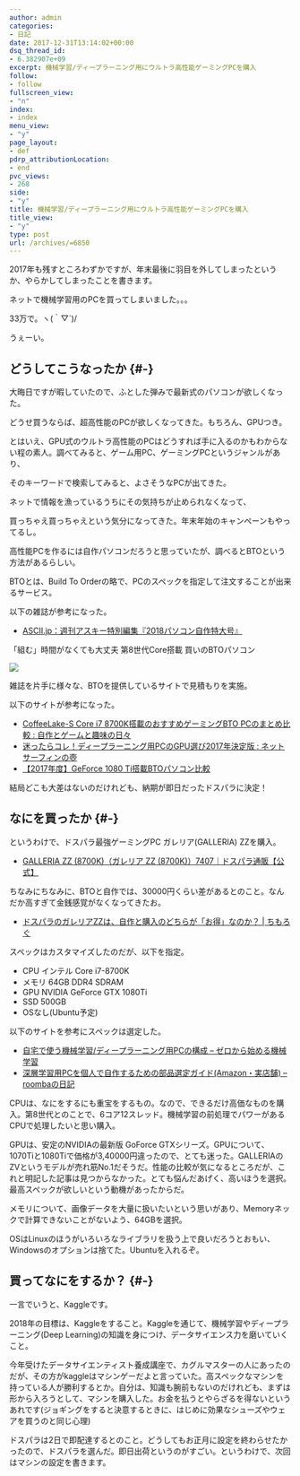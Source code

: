 ```yaml
---
author: admin
categories:
- 日記
date: 2017-12-31T13:14:02+00:00
dsq_thread_id:
- 6.382907e+09
excerpt: 機械学習/ディープラーニング用にウルトラ高性能ゲーミングPCを購入
follow:
- follow
fullscreen_view:
- "n"
index:
- index
menu_view:
- "y"
page_layout:
- def
pdrp_attributionLocation:
- end
pvc_views:
- 268
side:
- "y"
title: 機械学習/ディープラーニング用にウルトラ高性能ゲーミングPCを購入
title_view:
- "y"
type: post
url: /archives/=6850
---
```


2017年も残すところわずかですが、年末最後に羽目を外してしまったというか、やらかしてしまったことを書きます。

ネットで機械学習用のPCを買ってしまいました。。。

33万で。ヽ(｀▽´)/

うぇーい。

## どうしてこうなったか {#-}

大晦日ですが暇していたので、ふとした弾みで最新式のパソコンが欲しくなった。

どうせ買うならば、超高性能のPCが欲しくなってきた。もちろん、GPUつき。
  
とはいえ、GPU式のウルトラ高性能のPCはどうすれば手に入るのかもわからない程の素人。調べてみると、ゲーム用PC、ゲーミングPCというジャンルがあり、
  
そのキーワードで検索してみると、よさそうなPCが出てきた。

ネットで情報を漁っているうちにその気持ちが止められなくなって、
  
買っちゃえ買っちゃえという気分になってきた。年末年始のキャンペーンもやってるし。

高性能PCを作るには自作パソコンだろうと思っていたが、調べるとBTOという方法があるらしい。
  
BTOとは、Build To Orderの略で、PCのスペックを指定して注文することが出来るサービス。
  
以下の雑誌が参考になった。

  * [ASCII.jp：週刊アスキー特別編集『2018パソコン自作特大号』][1]

「組む」時間がなくても大丈夫 第8世代Core搭載 買いのBTOパソコン

![][2]

雑誌を片手に様々な、BTOを提供しているサイトで見積もりを実施。
  
以下のサイトが参考になった。

  * [CoffeeLake-S Core i7 8700K搭載のおすすめゲーミングBTO PCのまとめ比較 : 自作とゲームと趣味の日々][3]
  * [迷ったらコレ！ディープラーニング用PCのGPU選び2017年決定版 : ネットサーフィンの壺][4]
  * [【2017年度】GeForce 1080 Ti搭載BTOパソコン比較][5]

結局どこも大差はないのだけれども、納期が即日だったドスパラに決定！

## なにを買ったか {#-}

というわけで、ドスパラ最強ゲーミングPC ガレリア(GALLERIA) ZZを購入。

  * [GALLERIA ZZ (8700K)（ガレリア ZZ (8700K)）7407｜ドスパラ通販【公式】][6]

ちなみにちなみに、BTOと自作では、30000円くらい差があるとのこと。なんだか高すぎて金銭感覚がなくなってきたお。

  * [ドスパラのガレリアZZは、自作と購入のどちらが「お得」なのか？ | ちもろぐ][7]

スペックはカスタマイズしたのだが、以下を指定。

  * CPU インテル Core i7-8700K
  * メモリ 64GB DDR4 SDRAM
  * GPU NVIDIA GeForce GTX 1080Ti
  * SSD 500GB
  * OSなし(Ubuntu予定)

以下のサイトを参考にスペックは選定した。

  * [自宅で使う機械学習/ディープラーニング用PCの構成 &#8211; ゼロから始める機械学習][8]
  * [深層学習用PCを個人で自作するための部品選定ガイド(Amazon・実店舗) &#8211; roombaの日記][9]

CPUは、なにをするにも重宝をするもの。なので、できるだけ高価なものを購入。第8世代とのことで、6コア12スレッド。機械学習の前処理でパワーがあるCPUで処理したいと思い購入。

GPUは、安定のNVIDIAの最新版 GoForce GTXシリーズ。GPUについて、1070Tiと1080Tiで価格が3,40000円違ったので、とても迷った。GALLERIAの ZVというモデルが売れ筋No.1だそうだ。性能の比較が気になるところだが、これと明記した記事は見つからなかった。とても悩んだあげく、高いほうを選択。最高スペックが欲しいという動機があったからだ。

メモリについて、画像データを大量に扱いたいという思いがあり、Memoryネックで計算できないことがないよう、64GBを選択。

OSはLinuxのほうがいろいろなライブラリを扱う上で良いだろうとおもい、Windowsのオプションは捨てた。Ubuntuを入れるぞ。

## 買ってなにをするか？ {#-}

一言でいうと、Kaggleです。

2018年の目標は、Kaggleをすること。Kaggleを通じて、機械学習やディープラーニング(Deep Learning)の知識を身につけ、データサイエンス力を磨いていくこと。

今年受けたデータサイエンティスト養成講座で、カグルマスターの人にあったのだが、その方がkaggleはマシンゲーだよと言っていた。高スペックなマシンを持っている人が勝利するとか。自分は、知識も腕前もないのだけれども、まずは形から入ろうとして、マシンを購入した。お金を払うとやらざるを得ないというあれです(ジョギングをすると決意するときに、はじめに効果なシューズやウェアを買うのと同じ心理)

ドスパラは2日で即配達するとのこと。どうしてもお正月に設定を終わらせたかったので、ドスパラを選んだ。即日出荷というのがすごい。というわけで、次回はマシンの設定を書きます。

 [1]: http://ascii.jp/elem/000/001/599/1599226/
 [2]: http://ascii.jp/elem/000/001/602/1602770/1156x_057_o_.png
 [3]: http://blog.livedoor.jp/wisteriear/archives/1068163228.html
 [4]: http://www.tech-tech.xyz/archives/machine_learning_gpu.html#i3
 [5]: https://mementoo.info/archives/2381
 [6]: http://www.dospara.co.jp/5shopping/detail_prime.php?tg=13&tc=30&ft=&mc=7407&sn=0&st=1&vr=10
 [7]: http://chimolog.co/2017/07/bto-galleria-zz-cost.html
 [8]: http://zero-ai.hatenablog.com/entry/2017/07/28/213613
 [9]: http://roomba.hatenablog.com/entry/2017/04/11/160635